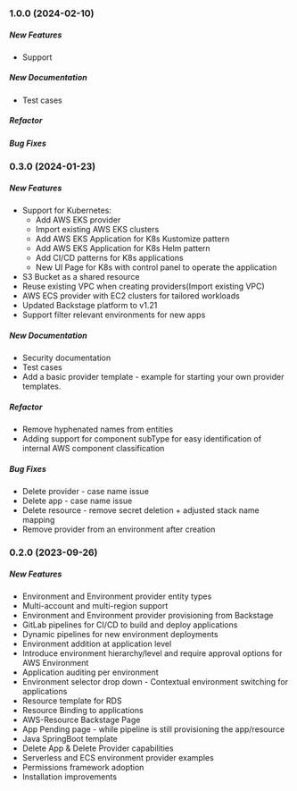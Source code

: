### 1.0.0 (2024-02-10)

##### New Features

* Support 

##### New Documentation

* Test cases

##### Refactor

##### Bug Fixes


### 0.3.0 (2024-01-23)

##### New Features
* Support for Kubernetes: 
  * Add AWS EKS provider
  * Import existing AWS EKS clusters
  * Add AWS EKS Application for K8s Kustomize pattern
  * Add AWS EKS Application for K8s Helm pattern
  * Add CI/CD patterns for K8s applications
  * New UI Page for K8s with control panel to operate the application
* S3 Bucket as a shared resource
* Reuse existing VPC when creating providers(Import existing VPC)
* AWS ECS provider with EC2 clusters for tailored workloads
* Updated Backstage platform to v1.21
* Support filter relevant environments for new apps

##### New Documentation
  * Security documentation
  * Test cases
  * Add a basic provider template - example for starting your own provider templates.
  
##### Refactor
  * Remove hyphenated names from entities
  * Adding support for component subType for easy identification of internal AWS component classification

##### Bug Fixes
  * Delete provider - case name issue
  * Delete app - case name issue
  * Delete resource - remove secret deletion + adjusted stack name mapping
  * Remove provider from an environment after creation


### 0.2.0 (2023-09-26)

##### New Features

*  Environment and Environment provider entity types
*  Multi-account and multi-region support
*  Environment and Environment provider provisioning from Backstage
*  GitLab pipelines for CI/CD to build and deploy applications
*  Dynamic pipelines for new environment deployments
*  Environment addition at application level
*  Introduce environment hierarchy/level and require approval options for AWS Environment
*  Application auditing per environment
*  Environment selector drop down - Contextual environment switching for applications
*  Resource template for RDS
*  Resource Binding to applications
*  AWS-Resource Backstage Page
*  App Pending page - while pipeline is still provisioning the app/resource 
*  Java SpringBoot template
*  Delete App & Delete Provider capabilities
*  Serverless and ECS environment provider examples
*  Permissions framework adoption
*  Installation improvements
